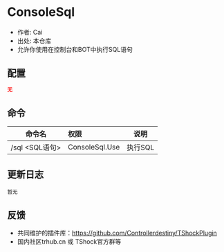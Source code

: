 # ConsoleSql

- 作者: Cai
- 出处: 本仓库
- 允许你使用在控制台和BOT中执行SQL语句

## 配置

```json
无
```
## 命令

| 命令名           |        权限         |        说明         |
| -------------- | :----------------- | :-----------------: 
| /sql <SQL语句>|ConsoleSql.Use |执行SQL


## 更新日志

```
暂无
```

## 反馈
- 共同维护的插件库：https://github.com/Controllerdestiny/TShockPlugin
- 国内社区trhub.cn 或 TShock官方群等